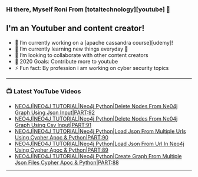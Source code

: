 ### Hi there, Myself Roni From [totaltechnology][youtube] 👋

## I'm an Youtuber and content creator!
- 🔭 I’m currently working on a [apache cassandra course][udemy]!
- 🌱 I’m currently learning new things everyday 🤣
- 👯 I’m looking to collaborate with other content creators
- 🥅 2020 Goals: Contribute more to youtube
- ⚡ Fun fact: By profession i am working on cyber security topics



---

### 📺 Latest YouTube Videos
<!-- YOUTUBE:START -->
- [NEO4J|NEO4J TUTORIAL|Neo4j Python|Delete Nodes From Ne04j Graph  Using Json Input|PART:92](https://www.youtube.com/watch?v=sgIVsU-qTdg)
- [NEO4J|NEO4J TUTORIAL|Neo4j Python|Delete Nodes From Ne04j Graph  Using Csv Input|PART:91](https://www.youtube.com/watch?v=MDu-yAim1NM)
- [NEO4J|NEO4J TUTORIAL|Neo4j Python|Load Json From Multiple Urls Using Cypher Apoc & Python|PART:90](https://www.youtube.com/watch?v=zmOzQ5Un3rw)
- [NEO4J|NEO4J TUTORIAL|Neo4j Python|Load Json From Url In Neo4j Using Cypher Apoc & Python|PART:89](https://www.youtube.com/watch?v=_uzmZGzvHQw)
- [NEO4J|NEO4J TUTORIAL|Neo4j Python|Create Graph From Multiple Json Files Cypher Apoc & Python|PART:88](https://www.youtube.com/watch?v=_6RZSDoLT14)
<!-- YOUTUBE:END -->

---



